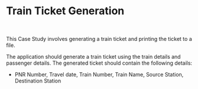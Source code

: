 <h1>Train Ticket Generation</h1> <br> 
<p>This Case Study involves generating a train ticket and printing the ticket to a file.<p> 
<p>The application should generate a train ticket using the train details and passenger details.
   The generated ticket should contain the following details:<p> 
 <ul>
    <li>PNR Number, Travel date, Train Number, Train Name, Source Station, Destination Station</li>
 </ul> 
  
